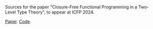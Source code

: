 Sources for the paper "Closure-Free Functional Programming in a Two-Level Type Theory", to appear at ICFP 2024.

[Paper](https://andraskovacs.github.io/pdfs/2ltt_icfp24.pdf). [Code](supplement).
